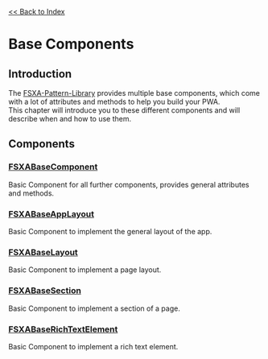 [<< Back to Index](../index.md)

# Base Components

## Introduction

The [FSXA-Pattern-Library](https://github.com/e-Spirit/fsxa-pattern-library) provides multiple base components, which come with a lot of attributes and methods to help you build your PWA. <br/>
This chapter will introduce you to these different components and will describe when and how to use them.

## Components

### [FSXABaseComponent](FSXABaseComponent.md)

Basic Component for all further components, provides general attributes and methods.

### [FSXABaseAppLayout](FSXABaseAppLayout.md)

Basic Component to implement the general layout of the app.

### [FSXABaseLayout](FSXABaseLayout.md)

Basic Component to implement a page layout.

### [FSXABaseSection](FSXABaseSection.md)

Basic Component to implement a section of a page.

### [FSXABaseRichTextElement](FSXABaseRichTextElement.md)

Basic Component to implement a rich text element.
